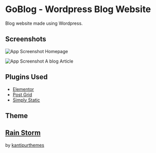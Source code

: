 
# GoBlog -  Wordpress Blog Website

Blog website made using Wordpress.
 


## Screenshots

![App Screenshot](https://i.imgur.com/AItAgwu.png)
Homepage



![App Screenshot](https://i.imgur.com/IYCxpJm.png)
A blog Article

## Plugins Used

 - [Elementor](https://wordpress.org/plugins/the-post-grid/)
 - [Post Grid](https://github.com/matiassingers/awesome-readme)
 - [Simply Static](https://simplystatic.com/)
## Theme

## [Rain Storm](https://wordpress.org/themes/rain-storm/)
by [kantipurthemes](https://wordpress.org/themes/author/kantipurthemes/)
